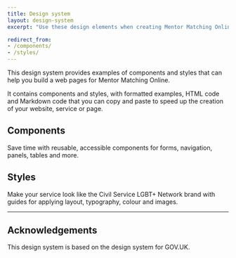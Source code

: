 ```yaml
---
title: Design system
layout: design-system
excerpt: "Use these design elements when creating Mentor Matching Online web pages."

redirect_from:
- /components/
- /styles/
---
```


This design system provides examples of components and styles that can help you build a web pages for Mentor Matching Online.

It contains components and styles, with formatted examples, HTML code and Markdown code that you can copy and paste to speed up the creation of your website, service or page.

## Components

Save time with reusable, accessible components for forms, navigation, panels, tables and more.

## Styles

Make your service look like the Civil Service LGBT+ Network brand with guides for applying layout, typography, colour and images.

---

## Acknowledgements

This design system is based on the design system for GOV.UK.